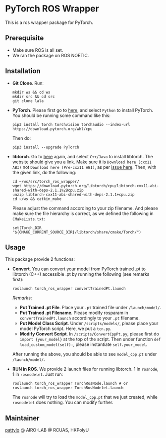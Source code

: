 # PyTorch ROS Wrapper
This is a ros wrapper package for PyTorch.

## Prerequisite
- Make sure ROS is all set.
- We ran the package on ROS NOETIC.

## Installation
- **Git Clone**. Run:
    ```
    mkdir ws && cd ws
    mkdir src && cd src
    git clone lala
    ```
- **PyTorch**. Please first go to [here](https://pytorch.org/get-started/locally/), and select ```Python``` to install PyTorch. You should be running some command like this:
    ```
    pip3 install torch torchvision torchaudio --index-url https://download.pytorch.org/whl/cpu
    ```
    Then do:
    ```
    pip3 install --upgrade PyTorch
    ```
- **libtorch**. Go to [here](https://pytorch.org/get-started/locally/) again, and select ```C++/Java``` to install libtorch. The website should give you a link. Make sure it is ```Download here (cxx11 ABI)``` not ```Download here (Pre-cxx11 ABI)```, as per [issue here](https://github.com/pytorch/pytorch/issues/49450). Then, with the given link, do the following:
    ```
    cd ~/ws/src/torch_ros_wrapper/
    wget https://download.pytorch.org/libtorch/cpu/libtorch-cxx11-abi-shared-with-deps-2.1.1%2Bcpu.zip
    unzip libtorch-cxx11-abi-shared-with-deps-2.1.1+cpu.zip 
    cd ~/ws && catkin_make
    ```
    Please adjust the command according to your zip filename. And please make sure the file hierarchy is correct, as we defined the following in ```CMakeLists.txt```:
    ```
    set(Torch_DIR "${CMAKE_CURRENT_SOURCE_DIR}/libtorch/share/cmake/Torch/")
    ```
## Usage
This package provide 2 functions:
- **Convert**. You can convert your model from PyTorch trained .pt to libtorch (C++) accessible .pt by running the following (see remarks first):
    ```
    roslaunch torch_ros_wrapper convertTrainedPt.launch
    ```
    *Remarks*: 
    - **Put Trained .pt File**. Place your ```.pt``` trained file under ```/launch/model/```.
    - **Put Trained .pt Filename**. Please modify rosparam in ```convertTrainedPt.launch``` accordingly to your ```.pt``` filename.
    - **Put Model Class Script**. Under ```/scripts/models/```, please place your model PyTorch script. Here, we put a ```tcn.py```.
    - **Modify Convert Script**. In ```/scripts/ConvertCppPt.py```, please first do ```import {your_model}``` at the top of the script. Then under function ```def load_custom_model(self):```, please instantiate ```self.your_model```.
    
    After running the above, you should be able to see ```model_cpp.pt``` under ```/launch/model/```.
- **RUN in ROS**. We provide 2 launch files for running libtorch. 1 in ```rosnode```, 1 in ```rosnodelet```. Just run:
    ```
    roslaunch torch_ros_wrapper TorchRosNode.launch # or
    roslaunch torch_ros_wrapper TorchRosNodelet.launch
    ```
    The ```rosnode``` will try to load the ```model_cpp.pt``` that we just created, while ```rosnodelet``` does nothing. You can modify further.

## Maintainer
[pattylo](https://github.com/pattylo) @ AIRO-LAB @ RCUAS, HKPolyU
